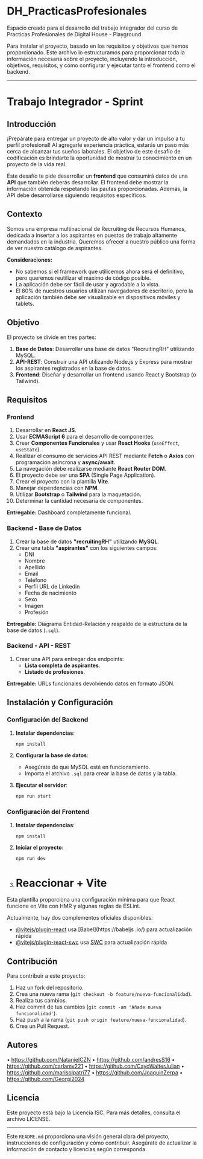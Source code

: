 # DH_PracticasProfesionales
Espacio creado para el desarrollo del trabajo integrador del curso de Practicas Profesionales de Digital House - Playground

Para instalar el proyecto, basado en los requisitos y objetivos que hemos proporcionado. Este archivo lo estructuramos para proporcionar toda la información necesaria sobre el proyecto, incluyendo la introducción, objetivos, requisitos, y cómo configurar y ejecutar tanto el frontend como el backend.

---

# Trabajo Integrador - Sprint

## Introducción

¡Prepárate para entregar un proyecto de alto valor y dar un impulso a tu perfil profesional! Al agregarle experiencia práctica, estarás un paso más cerca de alcanzar tus sueños laborales. El objetivo de este desafío de codificación es brindarte la oportunidad de mostrar tu conocimiento en un proyecto de la vida real.

Este desafío te pide desarrollar un **frontend** que consumirá datos de una **API** que también deberás desarrollar. El frontend debe mostrar la información obtenida respetando las pautas proporcionadas. Además, la API debe desarrollarse siguiendo requisitos específicos.

## Contexto

Somos una empresa multinacional de Recruiting de Recursos Humanos, dedicada a insertar a los aspirantes en puestos de trabajo altamente demandados en la industria. Queremos ofrecer a nuestro público una forma de ver nuestro catálogo de aspirantes. 

**Consideraciones:**
- No sabemos si el framework que utilicemos ahora será el definitivo, pero queremos reutilizar el máximo de código posible.
- La aplicación debe ser fácil de usar y agradable a la vista.
- El 80% de nuestros usuarios utilizan navegadores de escritorio, pero la aplicación también debe ser visualizable en dispositivos móviles y tablets.

## Objetivo

El proyecto se divide en tres partes:

1. **Base de Datos**: Desarrollar una base de datos "RecruitingRH" utilizando MySQL.
2. **API-REST**: Construir una API utilizando Node.js y Express para mostrar los aspirantes registrados en la base de datos.
3. **Frontend**: Diseñar y desarrollar un frontend usando React y Bootstrap (o Tailwind).

## Requisitos

### Frontend

1. Desarrollar en **React JS**.
2. Usar **ECMAScript 6** para el desarrollo de componentes.
3. Crear **Componentes Funcionales** y usar **React Hooks** (`useEffect`, `useState`).
4. Realizar el consumo de servicios API REST mediante **Fetch** o **Axios** con programación asíncrona y **async/await**.
5. La navegación debe realizarse mediante **React Router DOM**.
6. El proyecto debe ser una **SPA** (Single Page Application).
7. Crear el proyecto con la plantilla **Vite**.
8. Manejar dependencias con **NPM**.
9. Utilizar **Bootstrap** o **Tailwind** para la maquetación.
10. Determinar la cantidad necesaria de componentes.

**Entregable:** Dashboard completamente funcional.

### Backend - Base de Datos

1. Crear la base de datos **"recruitingRH"** utilizando **MySQL**.
2. Crear una tabla **"aspirantes"** con los siguientes campos:
   - DNI
   - Nombre
   - Apellido
   - Email
   - Teléfono
   - Perfil URL de Linkedin
   - Fecha de nacimiento
   - Sexo
   - Imagen
   - Profesión

**Entregable:** Diagrama Entidad-Relación y respaldo de la estructura de la base de datos (`.sql`).

### Backend - API - REST

1. Crear una API para entregar dos endpoints:
   - **Lista completa de aspirantes**.
   - **Listado de profesiones**.

**Entregable:** URLs funcionales devolviendo datos en formato JSON.

## Instalación y Configuración

### Configuración del Backend

1. **Instalar dependencias**:
   ```bash
   npm install
   ```

2. **Configurar la base de datos**:
   - Asegúrate de que MySQL esté en funcionamiento.
   - Importa el archivo `.sql` para crear la base de datos y la tabla.

3. **Ejecutar el servidor**:
   ```bash
   npm run start
   ```

### Configuración del Frontend

1. **Instalar dependencias**:
   ```bash
   npm install
   ```

2. **Iniciar el proyecto**:
   ```bash
   npm run dev
   ```
3. # Reaccionar + Vite

Esta plantilla proporciona una configuración mínima para que React funcione en Vite con HMR y algunas reglas de ESLint.

Actualmente, hay dos complementos oficiales disponibles:

- [@vitejs/plugin-react](https://github.com/vitejs/vite-plugin-react/blob/main/packages/plugin-react/README.md) usa [Babel](https://babeljs .io/) para actualización rápida
- [@vitejs/plugin-react-swc](https://github.com/vitejs/vite-plugin-react-swc) usa [SWC](https://swc.rs/) para actualización rápida
  
## Contribución

Para contribuir a este proyecto:

1. Haz un fork del repositorio.
2. Crea una nueva rama (`git checkout -b feature/nueva-funcionalidad`).
3. Realiza tus cambios.
4. Haz commit de tus cambios (`git commit -am 'Añade nueva funcionalidad'`).
5. Haz push a la rama (`git push origin feature/nueva-funcionalidad`).
6. Crea un Pull Request.

## Autores

•	https://github.com/NatanielCZN
•	https://github.com/andresS16
•	https://github.com/carlamv221
•	https://github.com/CayoWalterJulian
•	https://github.com/marisolpatri77
•	https://github.com/JoaquinZerpa
•	https://github.com/Georgi2024

## Licencia

Este proyecto está bajo la Licencia ISC. Para más detalles, consulta el archivo LICENSE.

---

Este `README.md` proporciona una visión general clara del proyecto, instrucciones de configuración y cómo contribuir. Asegúrate de actualizar la información de contacto y licencias según corresponda. 
